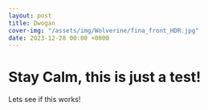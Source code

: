 ```yaml
---
layout: post
title: Dwogan
cover-img: "/assets/img/Wolverine/fina_front_HDR.jpg"
date: 2023-12-28 00:00 +0000
---
```

# Stay Calm, this is just a test!

Lets see if this works!



